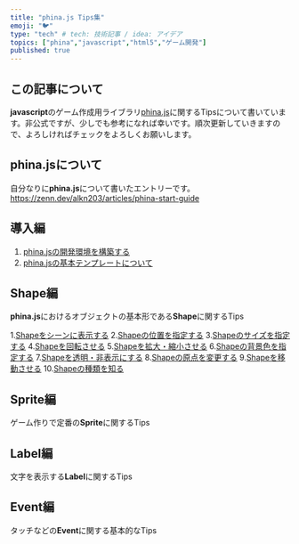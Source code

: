 ```yaml
---
title: "phina.js Tips集"
emoji: "🐦"
type: "tech" # tech: 技術記事 / idea: アイデア
topics: ["phina","javascript","html5","ゲーム開発"]
published: true
---
```


## この記事について
**javascript**のゲーム作成用ライブラリ[phina.js](https://phinajs.com/)に関するTipsについて書いています。非公式ですが、少しでも参考になれば幸いです。順次更新していきますので、よろしければチェックをよろしくお願いします。

## phina.jsについて
自分なりに**phina.js**について書いたエントリーです。
https://zenn.dev/alkn203/articles/phina-start-guide

## 導入編
1. [phina.jsの開発環境を構築する](https://zenn.dev/alkn203/articles/phina-prologue)
2. [phina.jsの基本テンプレートについて](https://zenn.dev/alkn203/articles/phina-template)

## Shape編
**phina.js**におけるオブジェクトの基本形である**Shape**に関するTips

1.[Shapeをシーンに表示する](https://zenn.dev/alkn203/articles/phina-add-shape)
2.[Shapeの位置を指定する](https://zenn.dev/alkn203/articles/phina-locate-shape)
3.[Shapeのサイズを指定する](https://zenn.dev/alkn203/articles/phina-resize-shape)
4.[Shapeを回転させる](https://zenn.dev/alkn203/articles/phina-rotate-shape)
5.[Shapeを拡大・縮小させる](https://zenn.dev/alkn203/articles/phina-scale-shape)
6.[Shapeの背景色を指定する](https://zenn.dev/alkn203/articles/phina-color-shape)
7.[Shapeを透明・非表示にする](https://zenn.dev/alkn203/articles/phina-alpha-shape)
8.[Shapeの原点を変更する](https://zenn.dev/alkn203/articles/phina-change-shape-origin)
9.[Shapeを移動させる](https://zenn.dev/alkn203/articles/phina-move-shape)
10.[Shapeの種類を知る](https://zenn.dev/alkn203/articles/phina-sort-of-shape)

## Sprite編
ゲーム作りで定番の**Sprite**に関するTips

## Label編
文字を表示する**Label**に関するTips

## Event編
タッチなどの**Event**に関する基本的なTips